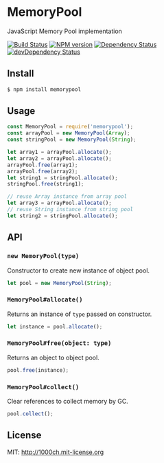 # MemoryPool

JavaScript Memory Pool implementation

[![Build Status](https://travis-ci.org/1000ch/memorypool.svg?branch=master)](https://travis-ci.org/1000ch/memorypool)
[![NPM version](https://badge.fury.io/js/memorypool.svg)](http://badge.fury.io/js/memorypool)
[![Dependency Status](https://david-dm.org/1000ch/memorypool.svg)](https://david-dm.org/1000ch/memorypool)
[![devDependency Status](https://david-dm.org/1000ch/memorypool/dev-status.svg)](https://david-dm.org/1000ch/memorypool#info=devDependencies)

## Install

```bash
$ npm install memorypool
```

## Usage

```javascript
const MemoryPool = require('memorypool');
const arrayPool = new MemoryPool(Array);
const stringPool = new MemoryPool(String);

let array1 = arrayPool.allocate();
let array2 = arrayPool.allocate();
arrayPool.free(array1);
arrayPool.free(array2);
let string1 = stringPool.allocate();
stringPool.free(string1);

// reuse Array instance from array pool
let array3 = arrayPool.allocate();
// reuse String instance from string pool
let string2 = stringPool.allocate();
```

## API

### `new MemoryPool(type)`

Constructor to create new instance of object pool.

```javascript
let pool = new MemoryPool(String);
```

### `MemoryPool#allocate()`

Returns an instance of `type` passed on constructor.

```javascript
let instance = pool.allocate();
```

### `MemoryPool#free(object: type)`

Returns an object to object pool.

```javascript
pool.free(instance);
```

### `MemoryPool#collect()`

Clear references to collect memory by GC.

```javascript
pool.collect();
```

## License

MIT: http://1000ch.mit-license.org
